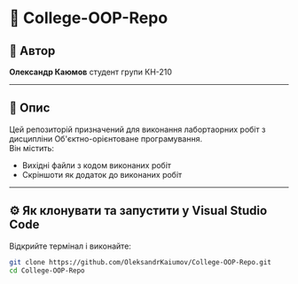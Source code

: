 # 🌟 College-OOP-Repo


## 👤 Автор
**Олександр Каюмов** студент групи КН-210 

---

## 📖 Опис
Цей репозиторій призначений для виконання лабортаорних робіт з дисципліни Об'єктно-орієнтоване програмування.  
Він містить:
- Вихідні файли з кодом виконаних робіт
- Скріншоти як додаток до виконаних робіт

---

## ⚙️ Як клонувати та запустити у Visual Studio Code

Відкрийте термінал і виконайте:
   ```bash
   git clone https://github.com/OleksandrKaiumov/College-OOP-Repo.git
   cd College-OOP-Repo